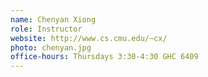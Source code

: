 ```yaml
---
name: Chenyan Xiong
role: Instructor
website: http://www.cs.cmu.edu/~cx/
photo: chenyan.jpg
office-hours: Thursdays 3:30-4:30 GHC 6409
---
```

